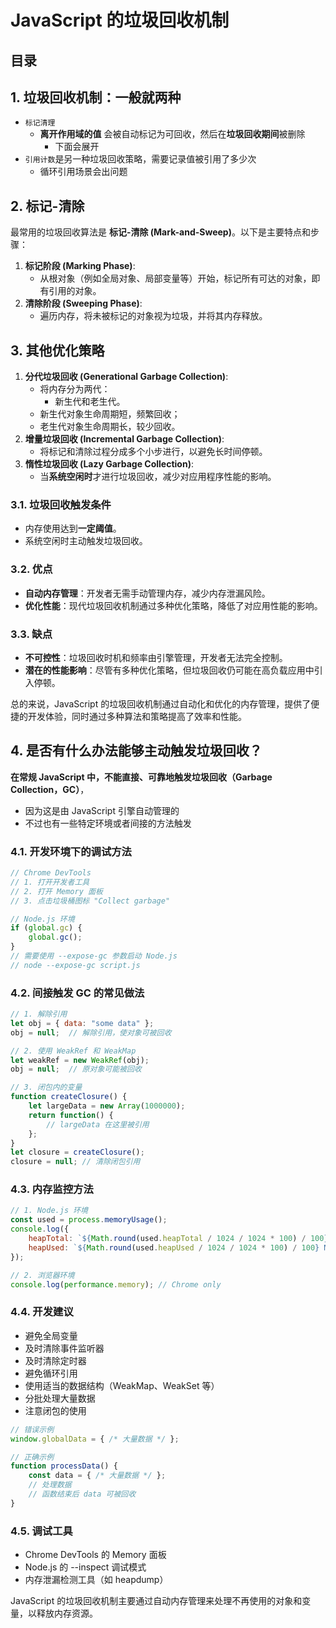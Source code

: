 
# JavaScript 的垃圾回收机制




## 目录
<!-- toc -->
 ## 1. 垃圾回收机制：一般就两种 

- `标记清理`
	- **离开作用域的值** 会被自动标记为可回收，然后在**垃圾回收期间**被删除
		- 下面会展开
- `引用计数`是另一种垃圾回收策略，需要记录值被引用了多少次
	- 循环引用场景会出问题

## 2. 标记-清除

最常用的垃圾回收算法是 **标记-清除 (Mark-and-Sweep)**。以下是主要特点和步骤：
1. **标记阶段 (Marking Phase)**:
	- 从根对象（例如全局对象、局部变量等）开始，标记所有可达的对象，即有引用的对象。
2. **清除阶段 (Sweeping Phase)**:
	- 遍历内存，将未被标记的对象视为垃圾，并将其内存释放。

## 3. 其他优化策略

1. **分代垃圾回收 (Generational Garbage Collection)**:
	- 将内存分为两代：
		- 新生代和老生代。
	- 新生代对象生命周期短，频繁回收；
	- 老生代对象生命周期长，较少回收。
2. **增量垃圾回收 (Incremental Garbage Collection)**:
	- 将标记和清除过程分成多个小步进行，以避免长时间停顿。
3. **惰性垃圾回收 (Lazy Garbage Collection)**:
	- 当**系统空闲时**才进行垃圾回收，减少对应用程序性能的影响。

### 3.1. 垃圾回收触发条件

- 内存使用达到**一定阈值**。
- 系统空闲时主动触发垃圾回收。

### 3.2. 优点

- **自动内存管理**：开发者无需手动管理内存，减少内存泄漏风险。
- **优化性能**：现代垃圾回收机制通过多种优化策略，降低了对应用性能的影响。

### 3.3. 缺点

- **不可控性**：垃圾回收时机和频率由引擎管理，开发者无法完全控制。
- **潜在的性能影响**：尽管有多种优化策略，但垃圾回收仍可能在高负载应用中引入停顿。

总的来说，JavaScript 的垃圾回收机制通过自动化和优化的内存管理，提供了便捷的开发体验，同时通过多种算法和策略提高了效率和性能。

## 4. 是否有什么办法能够主动触发垃圾回收？

**在常规 JavaScript 中，不能直接、可靠地触发垃圾回收（Garbage Collection，GC）**，
- 因为这是由 JavaScript 引擎自动管理的
- 不过也有一些特定环境或者间接的方法触发

### 4.1. 开发环境下的调试方法

```javascript hl:1,10
// Chrome DevTools
// 1. 打开开发者工具
// 2. 打开 Memory 面板
// 3. 点击垃圾桶图标 "Collect garbage"

// Node.js 环境
if (global.gc) {
    global.gc();
}
// 需要使用 --expose-gc 参数启动 Node.js
// node --expose-gc script.js
```

### 4.2. 间接触发 GC 的常见做法

```javascript
// 1. 解除引用
let obj = { data: "some data" };
obj = null;  // 解除引用，使对象可被回收

// 2. 使用 WeakRef 和 WeakMap
let weakRef = new WeakRef(obj);
obj = null;  // 原对象可能被回收

// 3. 闭包内的变量
function createClosure() {
    let largeData = new Array(1000000);
    return function() {
        // largeData 在这里被引用
    };
}
let closure = createClosure();
closure = null; // 清除闭包引用
```

### 4.3. 内存监控方法

```javascript
// 1. Node.js 环境
const used = process.memoryUsage();
console.log({
    heapTotal: `${Math.round(used.heapTotal / 1024 / 1024 * 100) / 100} MB`,
    heapUsed: `${Math.round(used.heapUsed / 1024 / 1024 * 100) / 100} MB`
});

// 2. 浏览器环境
console.log(performance.memory); // Chrome only
```

### 4.4. 开发建议

- 避免全局变量
- 及时清除事件监听器
- 及时清除定时器
- 避免循环引用
- 使用适当的数据结构（WeakMap、WeakSet 等）
- 分批处理大量数据
- 注意闭包的使用

```javascript
// 错误示例
window.globalData = { /* 大量数据 */ };

// 正确示例
function processData() {
    const data = { /* 大量数据 */ };
    // 处理数据
    // 函数结束后 data 可被回收
}
```

### 4.5. 调试工具

- Chrome DevTools 的 Memory 面板
- Node.js 的 --inspect 调试模式
- 内存泄漏检测工具（如 heapdump）

JavaScript 的垃圾回收机制主要通过自动内存管理来处理不再使用的对象和变量，以释放内存资源。

